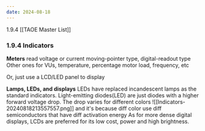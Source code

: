 ```yaml
---
date: 2024-08-18
---
```

1.9.4
[[TAOE Master List]]

### 1.9.4 Indicators

**Meters**
read voltage or current
moving-pointer type, digital-readout type
Other ones for VUs, temperature, percentage motor load, frequency, etc

Or, just use a LCD/LED panel to display

**Lamps, LEDs, and displays**
LEDs have replaced incandescent lamps as the standard indicators.
Light-emitting diodes(LED) are just diodes with a higher forward voltage drop. The drop varies for different colors
![[Indicators-20240818213557557.png]] and it's because diff color use diff semiconductors that have diff activation energy
As for more dense digital displays, LCDs are preferred for its low cost, power and high brightness.



